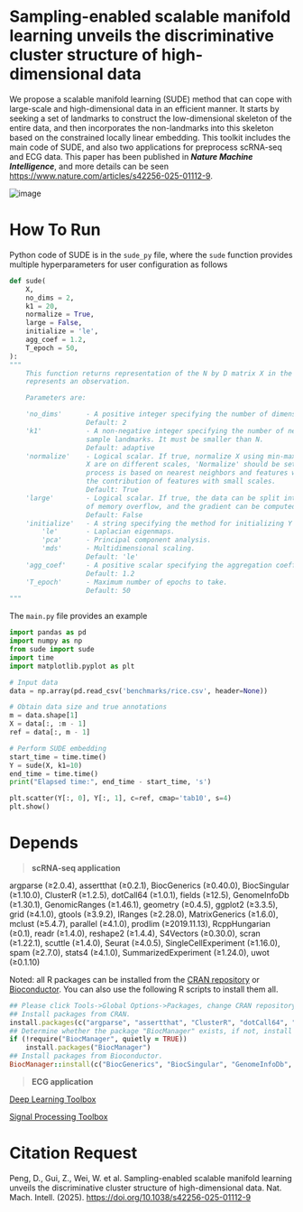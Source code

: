 # Sampling-enabled scalable manifold learning unveils the discriminative cluster structure of high-dimensional data
We propose a scalable manifold learning (SUDE) method that can cope with large-scale and high-dimensional data in an efficient manner. It starts by seeking a set of landmarks to construct the low-dimensional skeleton of the entire data, and then incorporates the non-landmarks into this skeleton based on the constrained locally linear embedding. This toolkit includes the main code of SUDE, and also two applications for preprocess scRNA-seq and ECG data. This paper has been published in ***Nature Machine Intelligence***, and more details can be seen https://www.nature.com/articles/s42256-025-01112-9.

![image](https://github.com/ZPGuiGroupWhu/sude/blob/master/github.png)

# How To Run
Python code of SUDE is in the ```sude_py``` file, where the ```sude``` function provides multiple hyperparameters for user configuration as follows
```python
def sude(
    X,
    no_dims = 2,
    k1 = 20,
    normalize = True,
    large = False,
    initialize = 'le',
    agg_coef = 1.2,
    T_epoch = 50,
):
"""
    This function returns representation of the N by D matrix X in the lower-dimensional space. Each row in X
    represents an observation.

    Parameters are:

    'no_dims'      - A positive integer specifying the number of dimension of the representation Y.
                   Default: 2
    'k1'           - A non-negative integer specifying the number of nearest neighbors for PPS to
                   sample landmarks. It must be smaller than N.
                   Default: adaptive
    'normalize'    - Logical scalar. If true, normalize X using min-max normalization. If features in
                   X are on different scales, 'Normalize' should be set to true because the learning
                   process is based on nearest neighbors and features with large scales can override
                   the contribution of features with small scales.
                   Default: True
    'large'        - Logical scalar. If true, the data can be split into multiple blocks to avoid the problem
                   of memory overflow, and the gradient can be computed block by block using 'learning_l' function.
                   Default: False
    'initialize'   - A string specifying the method for initializing Y before manifold learning.
        'le'       - Laplacian eigenmaps.
        'pca'      - Principal component analysis.
        'mds'      - Multidimensional scaling.
                   Default: 'le'
    'agg_coef'     - A positive scalar specifying the aggregation coefficient.
                   Default: 1.2
    'T_epoch'      - Maximum number of epochs to take.
                   Default: 50
"""
```

The ```main.py``` file provides an example
```python
import pandas as pd
import numpy as np
from sude import sude
import time
import matplotlib.pyplot as plt

# Input data
data = np.array(pd.read_csv('benchmarks/rice.csv', header=None))

# Obtain data size and true annotations
m = data.shape[1]
X = data[:, :m - 1]
ref = data[:, m - 1]

# Perform SUDE embedding
start_time = time.time()
Y = sude(X, k1=10)
end_time = time.time()
print("Elapsed time:", end_time - start_time, 's')

plt.scatter(Y[:, 0], Y[:, 1], c=ref, cmap='tab10', s=4)
plt.show()
```

# Depends
> **scRNA-seq application**

argparse (≥2.0.4), assertthat (≥0.2.1), BiocGenerics (≥0.40.0), BiocSingular (≥1.10.0), ClusterR (≥1.2.5), dotCall64 (≥1.0.1), fields (≥12.5), GenomeInfoDb (≥1.30.1), GenomicRanges (≥1.46.1), geometry (≥0.4.5), ggplot2 (≥3.3.5), grid (≥4.1.0), gtools (≥3.9.2), IRanges (≥2.28.0), MatrixGenerics (≥1.6.0), mclust (≥5.4.7), parallel (≥4.1.0), prodlim (≥2019.11.13), RcppHungarian (≥0.1), readr (≥1.4.0), reshape2 (≥1.4.4), S4Vectors (≥0.30.0), scran (≥1.22.1), scuttle (≥1.4.0), Seurat (≥4.0.5), SingleCellExperiment (≥1.16.0), spam (≥2.7.0), stats4 (≥4.1.0), SummarizedExperiment (≥1.24.0), uwot (≥0.1.10)

Noted: all R packages can be installed from the [CRAN repository](https://cran.r-project.org/) or [Bioconductor](https://www.bioconductor.org/). You can also use the following R scripts to install them all.
```ruby
## Please click Tools->Global Options->Packages, change CRAN repository to a near mirror. Then, execute the following code:
## Install packages from CRAN.
install.packages(c("argparse", "assertthat", "ClusterR", "dotCall64", "fields", "geometry", "ggplot2", "gtools", "mclust", "prodlim", "RcppHungarian", "readr", "reshape2", "Seurat", "spam", "uwot"))
## Determine whether the package "BiocManager" exists, if not, install this package.
if (!require("BiocManager", quietly = TRUE))
    install.packages("BiocManager")
## Install packages from Bioconductor.
BiocManager::install(c("BiocGenerics", "BiocSingular", "GenomeInfoDb", "GenomicRanges", "IRanges", "MatrixGenerics", "S4Vectors", "scran", "scuttle", "SingleCellExperiment", "SummarizedExperiment"), force = TRUE, update = TRUE, ask = FALSE)
```

> **ECG application**

[Deep Learning Toolbox](https://ww2.mathworks.cn/products/deep-learning.html)

[Signal Processing Toolbox](https://www.mathworks.com/products/signal.html)

# Citation Request
Peng, D., Gui, Z., Wei, W. et al. Sampling-enabled scalable manifold learning unveils the discriminative cluster structure of high-dimensional data. Nat. Mach. Intell. (2025). https://doi.org/10.1038/s42256-025-01112-9

